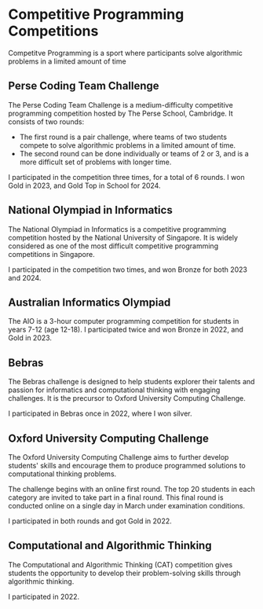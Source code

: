 # Competitive Programming Competitions

Competitve Programming is a sport where participants solve algorithmic problems in a limited amount of time

## Perse Coding Team Challenge
The Perse Coding Team Challenge is a medium-difficulty competitive programming competition hosted by The Perse School, 
Cambridge. It consists of two rounds:
- The first round is a pair challenge, where teams of two students compete to solve algorithmic problems in a limited 
amount of time.
- The second round can be done individually or teams of 2 or 3, and is a more difficult set of problems with longer time.

I participated in the competition three times, for a total of 6 rounds. I won Gold in 2023, and Gold Top in School for 2024.

## National Olympiad in Informatics
The National Olympiad in Informatics is a competitive programming competition hosted by the National University of Singapore.
It is widely considered as one of the most difficult competitive programming competitions in Singapore.

I participated in the competition two times, and won Bronze for both 2023 and 2024.

## Australian Informatics Olympiad
The AIO is a 3-hour computer programming competition for students in years 7-12 (age 12-18). I participated twice and won
Bronze in 2022, and Gold in 2023.

## Bebras
The Bebras challenge is designed to help students explorer their talents and passion for informatics and computational 
thinking with engaging challenges. It is the precursor to Oxford University Computing Challenge.

I participated in Bebras once in 2022, where I won silver.

## Oxford University Computing Challenge
The Oxford University Computing Challenge aims to further develop students' skills and encourage them to produce programmed solutions to computational thinking problems.

The challenge begins with an online first round. The top 20 students in each category are invited to take part in 
a final round. This final round is conducted online on a single day in March under examination conditions.

I participated in both rounds and got Gold in 2022.

## Computational and Algorithmic Thinking
The Computational and Algorithmic Thinking (CAT) competition gives students the opportunity to develop their 
problem-solving skills through algorithmic thinking.

I participated in 2022.